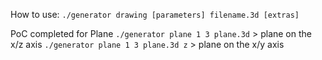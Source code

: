 How to use:
`./generator drawing [parameters] filename.3d [extras]`

PoC completed for Plane
`./generator plane 1 3 plane.3d` > plane on the x/z axis
`./generator plane 1 3 plane.3d z` > plane on the x/y axis


